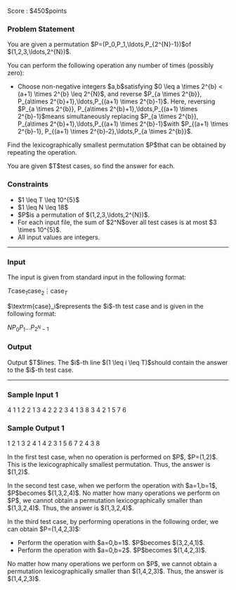 
<div>

<span>

<span>

<p>
Score : $450$points
</p>

<div>

<section>

### **Problem Statement**

<p>
You are given a permutation $P=(P_0,P_1,\ldots,P_{2^{N}-1})$of $(1,2,3,\ldots,2^{N})$.
</p>

<p>
You can perform the following operation any number of times (possibly zero):
</p>

<ul>

<li>
Choose non-negative integers $a,b$satisfying $0 \leq a \times 2^{b} < (a+1) \times 2^{b} \leq 2^{N}$, and reverse $P_{a \times 2^{b}}, P_{a\times 2^{b}+1},\ldots,P_{(a+1) \times 2^{b}-1}$. Here, reversing $P_{a \times 2^{b}}, P_{a\times 2^{b}+1},\ldots,P_{(a+1) \times 2^{b}-1}$means simultaneously replacing $P_{a \times 2^{b}}, P_{a\times 2^{b}+1},\ldots,P_{(a+1) \times 2^{b}-1}$with $P_{(a+1) \times 2^{b}-1}, P_{(a+1) \times 2^{b}-2},\ldots,P_{a \times 2^{b}}$.
</li>

</ul>

<p>
Find the lexicographically smallest permutation $P$that can be obtained by repeating the operation.
</p>

<p>
You are given $T$test cases, so find the answer for each.
</p>

</section>

</div>

<div>

<section>

### **Constraints**

<ul>

<li>
$1 \leq T \leq 10^{5}$
</li>

<li>
$1 \leq N \leq 18$
</li>

<li>
$P$is a permutation of $(1,2,3,\ldots,2^{N})$.
</li>

<li>
For each input file, the sum of $2^N$over all test cases is at most $3 \times 10^{5}$.
</li>

<li>
All input values are integers.
</li>

</ul>

</section>

</div>

---

<div>

<div>

<section>

### **Input**

<p>
The input is given from standard input in the following format:
</p>

<div>

$T$$\textrm{case}_1$$\textrm{case}_2$$\vdots$$\textrm{case}_T$
</div>

<p>
$\textrm{case}_i$represents the $i$-th test case and is given in the following format:
</p>

<div>

$N$$P_0$$P_1$$\ldots$$P_{2^N-1}$
</div>

</section>

</div>

<div>

<section>

### **Output**

<p>
Output $T$lines. The $i$-th line $(1 \leq i \leq T)$should contain the answer to the $i$-th test case.
</p>

</section>

</div>

</div>

---

<div>

<section>

### **Sample Input 1**

<div>

4
1
1 2
2
1 3 4 2
2
2 3 4 1
3
8 3 4 2 1 5 7 6

</div>

</section>

</div>

<div>

<section>

### **Sample Output 1**

<div>

1 2
1 3 2 4
1 4 2 3
1 5 6 7 2 4 3 8

</div>

<p>
In the first test case, when no operation is performed on $P$, $P=(1,2)$. This is the lexicographically smallest permutation. Thus, the answer is $(1,2)$.
</p>

<p>
In the second test case, when we perform the operation with $a=1,b=1$, $P$becomes $(1,3,2,4)$. No matter how many operations we perform on $P$, we cannot obtain a permutation lexicographically smaller than $(1,3,2,4)$. Thus, the answer is $(1,3,2,4)$.
</p>

<p>
In the third test case, by performing operations in the following order, we can obtain $P=(1,4,2,3)$:
</p>

<ul>

<li>
Perform the operation with $a=0,b=1$. $P$becomes $(3,2,4,1)$.
</li>

<li>
Perform the operation with $a=0,b=2$. $P$becomes $(1,4,2,3)$.
</li>

</ul>

<p>
No matter how many operations we perform on $P$, we cannot obtain a permutation lexicographically smaller than $(1,4,2,3)$. Thus, the answer is $(1,4,2,3)$.
</p>

</section>

</div>

</span>

</span>

</div>
